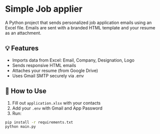 # Simple Job applier

A Python project that sends personalized job application emails using an Excel file. Emails are sent with a branded HTML template and your resume as an attachment.

## 💡 Features
- Imports data from Excel: Email, Company, Designation, Logo
- Sends responsive HTML emails
- Attaches your resume (from Google Drive)
- Uses Gmail SMTP securely via .env

## 🔧 How to Use

1. Fill out `application.xlsx` with your contacts
2. Add your `.env` with Gmail and App Password
3. Run:

```bash
pip install -r requirements.txt
python main.py
